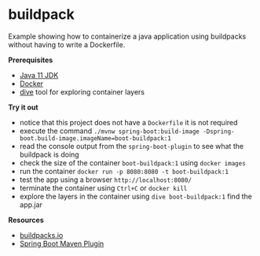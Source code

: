 # buildpack 

Example showing how to containerize a java application using buildpacks without 
having to write a Dockerfile. 

**Prerequisites** 

* [Java 11 JDK](https://adoptopenjdk.net/) 
* [Docker](https://www.docker.com/products/docker-desktop) 
* [dive](https://github.com/wagoodman/dive) tool for exploring container layers 

**Try it out** 

* notice that this project does not have a `Dockerfile` it is not required 
* execute the command `./mvnw spring-boot:build-image -Dspring-boot.build-image.imageName=boot-buildpack:1`
* read the console output from the `spring-boot-plugin` to see what the buildpack is doing
* check the size of the container `boot-buildpack:1` using `docker images` 
* run the container `docker run -p 8080:8080 -t boot-buildpack:1`
* test the app using a browser `http://localhost:8080/`
* terminate the container using `Ctrl+C` or `docker kill`
* explore the layers in the container using `dive boot-buildpack:1` find the app.jar 

**Resources**
 
* [buildpacks.io](https://buildpacks.io/)
* [Spring Boot Maven Plugin](https://docs.spring.io/spring-boot/docs/current/maven-plugin/reference/html/#build-image)
